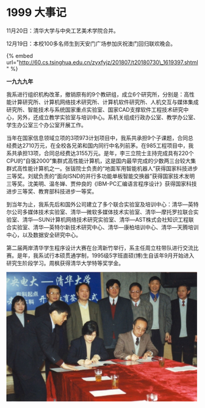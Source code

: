 # 1999 大事记

11月20日：清华大学与中央工艺美术学院合并。

12月19日：本校100多名师生到天安门广场参加庆祝澳门回归联欢晚会。

{% embed url="http://60.cs.tsinghua.edu.cn/zyxfyjz/201807/t20180730\_1619397.shtml" %}

**一九九九年**

我系进行组织机构改革，撤销原有的9个教研组，成立6个研究所，分别是：高性能计算研究所、计算机网络技术研究所、计算机软件研究所、人机交互与媒体集成研究所、智能技术与系统国家重点实验室、国家CAD支撑软件工程技术研究中心，另外，还成立教学实验室与培训中心。系机关组成行政办公室、教学办公室、学生办公室三个办公室开展工作。

当年在国家信息领域立项的3项973计划项目中，我系共承担9个子课题，合同总经费达2710万元，在全校各兄弟和国内同行中名列前茅。在985工程项目中，我系共承担13项，合同总经费达3155万元。是年，李三立院士主持完成具有220个CPU的“自强2000”集群式高性能计算机，这是国内最早完成的少数两三台较大集群式高性能计算机之一。张钹院士负责的“地面军用智能机器人”获得国家科技进步三等奖。刘斌负责的“面向ISND的并行多功能单板智能交换器”获得国家技术发明三等奖。沈美明、温冬婵、贾仲良的《IBM-PC汇编语言程序设计》获得国家科技进步三等奖、教育部科技进步一等奖。

到当年为止，我系先后和国外公司建立了多个联合实验室及培训中心：清华—英特尔公司多媒体技术实验室、清华—微软多媒体技术实验室、清华—摩托罗拉联合实验室、清华—SUN计算机网络技术研究实验室、清华—AST株式会社知识工程联合实验室、清华—英特尔新技术研究中心、清华—康柏培训中心、清华—天腾培训中心，以及数据安全研究中心。

第二届两岸清华学生程序设计大赛在台湾新竹举行，系主任周立柱带队进行交流比赛。是年，我系试行本硕贯通学制，1995级5字班直硕\(博\)生自该年9月开始进入研究生阶段学习。周枫获得清华大学特等奖学金。

![&#x4E2D;&#x592E;&#x7535;&#x5927;&#x2014;&#x6E05;&#x534E;&#x5927;&#x5B66;&#x8054;&#x5408;&#x5F00;&#x5C55;&#x672C;&#x79D1;&#x6559;&#x80B2;&#x534F;&#x8BAE;&#x4E66;&#x7B7E;&#x5B57;&#x4EEA;&#x5F0F;&#xFF08;&#x540E;&#x6392;&#x53F3;&#x4E8C;&#x4E3A;&#x7CFB;&#x4E3B;&#x4EFB;&#x5468;&#x7ACB;&#x67F1;&#xFF09;](../.gitbook/assets/image%20%284%29.png)











